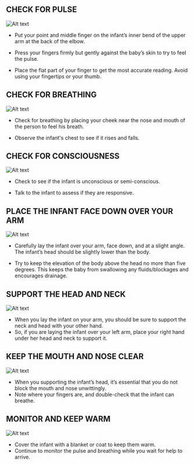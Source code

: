 ## CHECK FOR PULSE

![Alt text](/Images/InfantShock/infantShock5.jpg)

- Put your point and middle finger on the infant’s inner bend of the upper arm at the back of the elbow.

- Press your fingers firmly but gently against the baby’s skin to try to feel the pulse.

- Place the flat part of your finger to get the most accurate reading. Avoid using your fingertips or your thumb.

## CHECK FOR BREATHING

![Alt text](/Images/InfantShock/infantShock6.jpg)

- Check for breathing by placing your cheek near the nose and mouth of the person to feel his breath.

- Observe the infant's chest to see if it rises and falls.

## CHECK FOR CONSCIOUSNESS

![Alt text](/Images/InfantShock/infantShock7.jpg)

- Check to see if the infant is unconscious or semi-conscious.

- Talk to the infant to assess if they are responsive.

## PLACE THE INFANT FACE DOWN OVER YOUR ARM

![Alt text](/Images/InfantShock/infantShock1.jpg)

- Carefully lay the infant over your arm, face down, and at a slight angle. The infant’s head should be slightly lower than the body.

- Try to keep the elevation of the body above the head no more than five degrees. This keeps the baby from swallowing any fluids/blockages and encourages drainage.

## SUPPORT THE HEAD AND NECK

![Alt text](/Images/InfantShock/infantShock2.jpg)

- When you lay the infant on your arm, you should be sure to support the neck and head with your other hand.
- So, if you are laying the infant over your left arm, place your right hand under her head and neck to support it.

## KEEP THE MOUTH AND NOSE CLEAR

![Alt text](/Images/InfantShock/infantShock3.jpg)

- When you supporting the infant’s head, it’s essential that you do not block the mouth and nose unwittingly.
- Note where your fingers are, and double-check that the infant can breathe.

## MONITOR AND KEEP WARM

![Alt text](/Images/InfantShock/infantShock8.jpg)

- Cover the infant with a blanket or coat to keep them warm.
- Continue to monitor the pulse and breathing while you wait for help to arrive.
